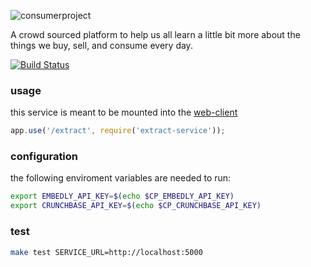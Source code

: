 ![consumerproject](http://i.imgur.com/iLlaWxJ.png)

A crowd sourced platform to help us all learn a little bit more about the
things we buy, sell, and consume every day.

[![Build Status](https://travis-ci.org/consumr-project/extract-service.svg?branch=master)](https://travis-ci.org/consumr-project/extract-service)

### usage

this service is meant to be mounted into the
[web-client](https://github.com/consumr-project/web-client)

```js
app.use('/extract', require('extract-service'));
```

### configuration

the following enviroment variables are needed to run:

```bash
export EMBEDLY_API_KEY=$(echo $CP_EMBEDLY_API_KEY)
export CRUNCHBASE_API_KEY=$(echo $CP_CRUNCHBASE_API_KEY)
```

### test
```bash
make test SERVICE_URL=http://localhost:5000
```
